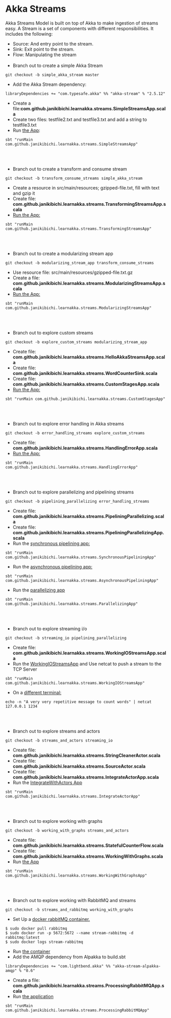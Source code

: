 # Akka Streams
Akka Streams Model is built on top of Akka to make ingestion of streams easy.
A Stream is a set of components with different responsibilities. It includes the following:
- Source: And entry point to the stream.
- Sink: Exit point to the stream.
- Flow: Manipulating the stream
<br><br>
- Branch out to create a simple Akka Stream 
````
git checkout -b simple_akka_stream master

````
- Add the Akka Stream dependency:
````
libraryDependencies += "com.typesafe.akka" %% "akka-stream" % "2.5.12"
````    
- Create a file:<b>com.github.janikibichi.learnakka.streams.SimpleStreamsApp.scala</b>
- Create two files: testfile2.txt and testfile3.txt and add a string to testfile3.txt
- Run [the App](https://asciinema.org/a/EF4w7zfNVxXq3EzP08OeGDbe7): 
````
sbt "runMain com.github.janikibichi.learnakka.streams.SimpleStreamsApp"
````
<br><br>
- Branch out to create a transform and consume stream
````
git checkout -b transform_consume_streams simple_akka_stream 

````
- Create a resource in src/main/resources; gzipped-file.txt, fill with text and gzip it
- Create file: <b>com.github.janikibichi.learnakka.streams.TransformingStreamsApp.scala</b>
- [Run the App:](https://asciinema.org/a/ORtz1GvYAGwLUrBYo6hEi1kuD)
````
sbt "runMain com.github.janikibichi.learnakka.streams.TransformingStreamsApp"
````
<br><br>
- Branch out to create a modularizing stream app
````
git checkout -b modularizing_stream_app transform_consume_streams
````
- Use resource file: src/main/resources/gzipped-file.txt.gz
- Create a file: <b>com.github.janikibichi.learnakka.streams.ModularizingStreamsApp.scala</b>
- [Run the App:](https://asciinema.org/a/88UssGhUkevST3VRSRRF2WX5e)
````
sbt "runMain com.github.janikibichi.learnakka.streams.ModularizingStreamsApp"
````
<br><br>
- Branch out to explore custom streams
````
git checkout -b explore_custom_streams modularizing_stream_app
````
- Create file: <b>com.github.janikibichi.learnakka.streams.HelloAkkaStreamsApp.scala</b>
- Create file: <b>com.github.janikibichi.learnakka.streams.WordCounterSink.scala</b>
- Create file: <b>com.github.janikibichi.learnakka.streams.CustomStagesApp.scala</b>
- [Run the App:](https://asciinema.org/a/Pv5vZJo4GkQahyWJByL6Vm2pY)
````
sbt "runMain com.github.janikibichi.learnakka.streams.CustomStagesApp"
````
<br><br>
- Branch out to explore error handling in Akka streams
````
git checkout -b error_handling_streams explore_custom_streams 
````
- Create file: <b>com.github.janikibichi.learnakka.streams.HandlingErrorApp.scala</b>
- [Run the App:](https://asciinema.org/a/J7pIe3P8b1ChRcVx9BrsuqNxj)
````
sbt "runMain com.github.janikibichi.learnakka.streams.HandlingErrorApp"
````
<br><br>
-  Branch out to explore parallelizing and pipelining streams
````
git checkout -b pipelining_parallelizing error_handling_streams
````
- Create file: <b>com.github.janikibichi.learnakka.streams.PipeliningParallelizing.scala</b>
- Create file: <b>com.github.janikibichi.learnakka.streams.PipeliningParallelizingApp.scala</b>
- Run the [synchronous pipelining app:](https://asciinema.org/a/IvHLrehI2l5E7XJCdl6Peb6oo)
````
sbt "runMain com.github.janikibichi.learnakka.streams.SynchronousPipeliningApp"
````
- Run the [asynchronous pipelining app:](https://asciinema.org/a/moIpj9PxpaaCgRco4OLTDLx6J)
````
sbt "runMain com.github.janikibichi.learnakka.streams.AsynchronousPipeliningApp"
````
- Run the [parallelizing app](https://asciinema.org/a/cRVrubTdIPfEPXiuwjbV5IRRb)
````
sbt "runMain com.github.janikibichi.learnakka.streams.ParallelizingApp"
````
<br><br>
- Branch out to explore streaming i/o
````
git checkout -b streaming_io pipelining_parallelizing 
````
- Create file: <b>com.github.janikibichi.learnakka.streams.WorkingIOStreamsApp.scala</b>
- Run the [WorkingIOStreamsApp]() and Use netcat to push a stream to the TCP Server
````
sbt "runMain com.github.janikibichi.learnakka.streams.WorkingIOStreamsApp"
````
- On a [different terminal:]()
````
echo -n "A very very repetitive message to count words" | netcat 127.0.0.1 1234
````
<br><br>
- Branch out to explore streams and actors
````
git checkout -b streams_and_actors streaming_io 
````
- Create file: <b>com.github.janikibichi.learnakka.streams.StringCleanerActor.scala</b>
- Create file: <b>com.github.janikibichi.learnakka.streams.SourceActor.scala</b>
- Create file: <b>com.github.janikibichi.learnakka.streams.IntegrateActorApp.scala</b>
- Run the [IntegrateWithActors App](https://asciinema.org/a/SJCMRE2clgUKXF3U7a1Fv72ab)
````
sbt "runMain com.github.janikibichi.learnakka.streams.IntegrateActorApp"
````
<br><br>
- Branch out to explore working with graphs
````
git checkout -b working_with_graphs streams_and_actors
````
- Create file: <b>com.github.janikibichi.learnakka.streams.StatefulCounterFlow.scala</b>
- Create file: <b>com.github.janikibichi.learnakka.streams.WorkingWithGraphs.scala</b>
- Run [the App](https://asciinema.org/a/iffde1NdmHrRbiaafUc4PyE2s)
````
sbt "runMain com.github.janikibichi.learnakka.streams.WorkingWithGraphsApp"
````
<br><br>
- Branch out to explore working with RabbitMQ and streams
````
git checkout -b streams_and_rabbitmq working_with_graphs
````
- Set Up a [docker rabbitMQ container.](https://hub.docker.com/_/rabbitmq/)
````
$ sudo docker pull rabbitmq
$ sudo docker run -p 5672:5672 --name stream-rabbitmq -d rabbitmq:latest
$ sudo docker logs stream-rabbitmq
````
- Run [the container](https://asciinema.org/a/LjYo95LS42Usdb1mDJ0z7y9nk)
- Add the AMQP dependency from Alpakka to build.sbt
````
libraryDependencies += "com.lightbend.akka" %% "akka-stream-alpakka-amqp" % "0.6"
````
- Create a file: <b>com.github.janikibichi.learnakka.streams.ProcessingRabbitMQApp.scala</b>
- Run [the application](https://asciinema.org/a/KpxlwvYlVAnz6QaOl24Mv8K69)
````
sbt "runMain com.github.janikibichi.learnakka.streams.ProcessingRabbitMQApp"
````

